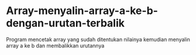 # Array-menyalin-array-a-ke-b-dengan-urutan-terbalik
Program mencetak array yang sudah ditentukan nilainya kemudian menyalin array a ke b dan membalikkan urutannya
